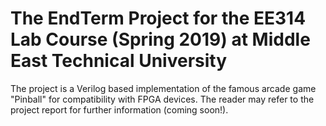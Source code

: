# The EndTerm Project for the EE314 Lab Course (Spring 2019) at Middle East Technical University

The project is a Verilog based implementation of the famous arcade game "Pinball" for compatibility with FPGA devices. The reader may refer to the project report for further information (coming soon!).
